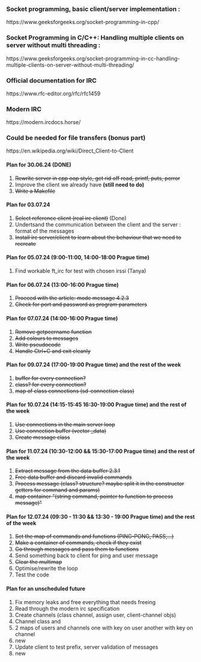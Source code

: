 <h3>Socket programming, basic client/server implementation : </h3> 
<p>https://www.geeksforgeeks.org/socket-programming-in-cpp/</p>
<h3>Socket Programming in C/C++: Handling multiple clients on server without multi threading :</h3>
<p>https://www.geeksforgeeks.org/socket-programming-in-cc-handling-multiple-clients-on-server-without-multi-threading/</p>
<h3>Official documentation for IRC</h3>
<p>https://www.rfc-editor.org/rfc/rfc1459</p>
<h3>Modern IRC</h3>
<p>https://modern.ircdocs.horse/</p>
<h3>Could be needed for file transfers (bonus part)</h3>
<p>https://en.wikipedia.org/wiki/Direct_Client-to-Client</p>
<h4>Plan for 30.06.24 (DONE)</h4> 
<ol>
  <li><s>Rewrite server in cpp oop style, get rid off read, printf, puts, perror</s></li>
  <li>Improve the client we already have <b>(still need to do)</b></li>
  <li><s>Write a Makefile</s></li>
</ol>

<h4>Plan for 03.07.24</h4>
<ol>
  <li><s>Select reference client (real irc client)</s> (Done)</li>
  <li>Undertsand the communication between the client and the server : format of the messages</li>
  <li><s>Install irc server/client to learn about the behaviour that we need to recreate</s></li>
</ol>

<h4>Plan for 05.07.24 (9:00-11:00, 14:00-18:00 Prague time)</h4>
<ol>
  <li>Find workable ft_irc for test with chosen irssi (Tanya)</li>
</ol>

<h4>Plan for 06.07.24 (13:00-16:00 Prague time)</h4>
<ol>
  <li><s>Proceed with the article: mode message 4.2.3</s></li>
  <li><s>Check for port and password as program parameters</s></li>
</ol>

<h4>Plan for 07.07.24 (14:00-16:00 Prague time)</h4>
<ol>
  <li><s>Remove getpeername function</s></li>
  <li><s>Add colours to messages</s></li>
  <li><s>Write pseudocode</s></li>
  <li><s>Handle Ctrl+C and exit cleanly</s></li>
</ol>

<h4>Plan for 09.07.24 (17:00-19:00 Prague time) and the rest of the week</h4>
<ol>
  <li><s>buffer for every connection?</s></li>
  <li><s>class? for every connection?</s></li>
  <li><s>map of class connections (sd-connection class)</s></li>
</ol>

<h4>Plan for 10.07.24 (14:15-15:45 16:30-19:00 Prague time) and the rest of the week</h4>
<ol>
  <li><s>Use connections in the main server loop</s></li>
  <li><s>Use connection buffer (vector _data)</s></li>
  <li><s>Create message class</s></li>
</ol>

<h4>Plan for 11.07.24 (10:30-12:00 && 15:30-17:00 Prague time) and the rest of the week</h4>
<ol>
  <li><s>Extract message from the data buffer 2.3.1</s></li>
  <li><s>Free data buffer and discard invalid commands</s></li>
  <li><s>Process message (class? structure? maybe split it in the constructor getters for command and params)</s></li>
  <li><s>map container "(string command, pointer to function to process message)"</s></li>
</ol>

<h4>Plan for 12.07.24 (09:30 - 11:30 && 13:30 - 19:00 Prague time) and the rest of the week</h4>
<ol>
  <li><s>Set the map of commands and functions (PING-PONG, PASS,...)</s></li>
  <li><s>Make a container of commands, check if they exist</s></li>
  <li><s>Go through messages and pass them to functions</s></li>
  <li>Send something back to client for ping and user message</li>
  <li><s>Clear the multimap</s></li>
  <li>Optimise/rewrite the loop</li>
  <li>Test the code</li>
</ol>


<h4>Plan for an unscheduled future</h4>
<ol>
  <li>Fix memory leaks and free everything that needs freeing</li>
  <li>Read through the modern irc specification</li>
  <li>Create channels (class channel, assign user, client-channel objs)</li>
  <li>Channel class and </li>
  <li> 2 maps of users and channels one with key on user another with key on channel</li>
  <li>new</li>
  <li>Update client to test prefix, server validation of messages</li>
  
  <li>new</li>
</ol>
